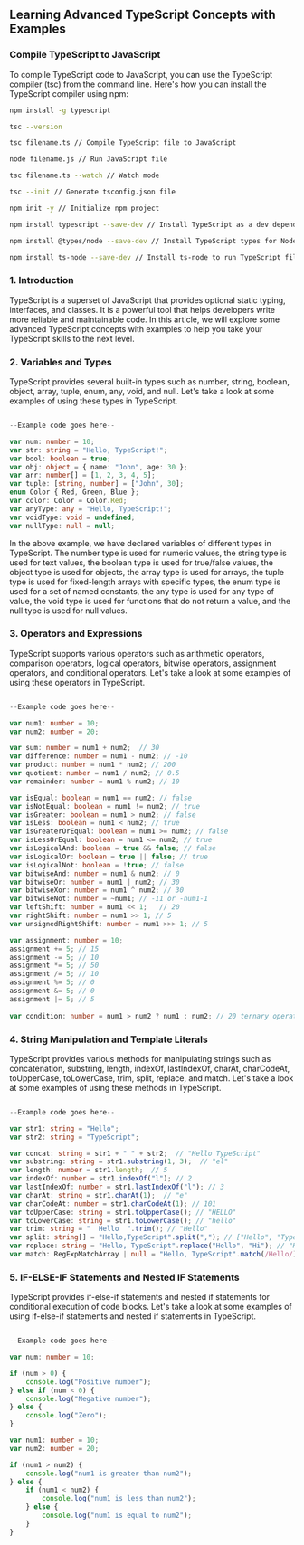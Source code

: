 
## Learning Advanced TypeScript Concepts with Examples

### Compile TypeScript to JavaScript

To compile TypeScript code to JavaScript, you can use the TypeScript compiler (tsc) from the command line. Here's how you can install the TypeScript compiler using npm:

```bash
npm install -g typescript

tsc --version

tsc filename.ts // Compile TypeScript file to JavaScript

node filename.js // Run JavaScript file

tsc filename.ts --watch // Watch mode

tsc --init // Generate tsconfig.json file

npm init -y // Initialize npm project

npm install typescript --save-dev // Install TypeScript as a dev dependency

npm install @types/node --save-dev // Install TypeScript types for Node.js

npm install ts-node --save-dev // Install ts-node to run TypeScript files directly
```

### 1. Introduction

TypeScript is a superset of JavaScript that provides optional static typing, interfaces, and classes. It is a powerful tool that helps developers write more reliable and maintainable code. In this article, we will explore some advanced TypeScript concepts with examples to help you take your TypeScript skills to the next level.

### 2. Variables and Types

TypeScript provides several built-in types such as number, string, boolean, object, array, tuple, enum, any, void, and null. Let's take a look at some examples of using these types in TypeScript.

```typescript

--Example code goes here--

var num: number = 10;
var str: string = "Hello, TypeScript!";
var bool: boolean = true;
var obj: object = { name: "John", age: 30 };
var arr: number[] = [1, 2, 3, 4, 5];
var tuple: [string, number] = ["John", 30];
enum Color { Red, Green, Blue };
var color: Color = Color.Red;
var anyType: any = "Hello, TypeScript!";
var voidType: void = undefined;
var nullType: null = null;

```

In the above example, we have declared variables of different types in TypeScript. The number type is used for numeric values, the string type is used for text values, the boolean type is used for true/false values, the object type is used for objects, the array type is used for arrays, the tuple type is used for fixed-length arrays with specific types, the enum type is used for a set of named constants, the any type is used for any type of value, the void type is used for functions that do not return a value, and the null type is used for null values.

### 3. Operators and Expressions

TypeScript supports various operators such as arithmetic operators, comparison operators, logical operators, bitwise operators, assignment operators, and conditional operators. Let's take a look at some examples of using these operators in TypeScript.

```typescript

--Example code goes here--

var num1: number = 10;
var num2: number = 20;

var sum: number = num1 + num2;  // 30
var difference: number = num1 - num2; // -10
var product: number = num1 * num2; // 200
var quotient: number = num1 / num2; // 0.5
var remainder: number = num1 % num2; // 10

var isEqual: boolean = num1 == num2; // false
var isNotEqual: boolean = num1 != num2; // true
var isGreater: boolean = num1 > num2; // false
var isLess: boolean = num1 < num2; // true
var isGreaterOrEqual: boolean = num1 >= num2; // false
var isLessOrEqual: boolean = num1 <= num2; // true
var isLogicalAnd: boolean = true && false; // false
var isLogicalOr: boolean = true || false; // true
var isLogicalNot: boolean = !true; // false
var bitwiseAnd: number = num1 & num2; // 0
var bitwiseOr: number = num1 | num2; // 30
var bitwiseXor: number = num1 ^ num2; // 30
var bitwiseNot: number = ~num1; // -11 or -num1-1
var leftShift: number = num1 << 1;   // 20
var rightShift: number = num1 >> 1; // 5
var unsignedRightShift: number = num1 >>> 1; // 5

var assignment: number = 10; 
assignment += 5; // 15
assignment -= 5; // 10
assignment *= 5; // 50
assignment /= 5; // 10
assignment %= 5; // 0
assignment &= 5; // 0
assignment |= 5; // 5
 
var condition: number = num1 > num2 ? num1 : num2; // 20 ternary operator or conditional operator
```

### 4. String Manipulation and Template Literals

TypeScript provides various methods for manipulating strings such as concatenation, substring, length, indexOf, lastIndexOf, charAt, charCodeAt, toUpperCase, toLowerCase, trim, split, replace, and match. Let's take a look at some examples of using these methods in TypeScript.

```typescript

--Example code goes here--

var str1: string = "Hello";
var str2: string = "TypeScript";

var concat: string = str1 + " " + str2;  // "Hello TypeScript"
var substring: string = str1.substring(1, 3);  // "el"
var length: number = str1.length;  // 5
var indexOf: number = str1.indexOf("l"); // 2
var lastIndexOf: number = str1.lastIndexOf("l"); // 3
var charAt: string = str1.charAt(1);  // "e"
var charCodeAt: number = str1.charCodeAt(1); // 101
var toUpperCase: string = str1.toUpperCase(); // "HELLO"
var toLowerCase: string = str1.toLowerCase(); // "hello"
var trim: string = "  Hello  ".trim(); // "Hello"
var split: string[] = "Hello,TypeScript".split(","); // ["Hello", "TypeScript"]
var replace: string = "Hello, TypeScript".replace("Hello", "Hi"); // "Hi, TypeScript"
var match: RegExpMatchArray | null = "Hello, TypeScript".match(/Hello/); // ["Hello"]
```

### 5. IF-ELSE-IF Statements and Nested IF Statements

TypeScript provides if-else-if statements and nested if statements for conditional execution of code blocks. Let's take a look at some examples of using if-else-if statements and nested if statements in TypeScript.

```typescript

--Example code goes here--

var num: number = 10;

if (num > 0) {
    console.log("Positive number");
} else if (num < 0) {
    console.log("Negative number");
} else {
    console.log("Zero");
}

var num1: number = 10;
var num2: number = 20;

if (num1 > num2) {
    console.log("num1 is greater than num2");
} else {
    if (num1 < num2) {
        console.log("num1 is less than num2");
    } else {
        console.log("num1 is equal to num2");
    }
}
``` 

